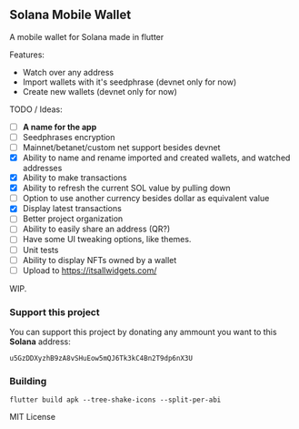 ## Solana Mobile Wallet

A mobile wallet for Solana made in flutter

Features:
- Watch over any address
- Import wallets with it's seedphrase (devnet only for now)
- Create new wallets (devnet only for now)

TODO / Ideas:
- [ ] **A name for the app**
- [ ] Seedphrases encryption
- [ ] Mainnet/betanet/custom net support besides devnet
- [x] Ability to name and rename imported and created wallets, and watched addresses
- [x] Ability to make transactions
- [x] Ability to refresh the current SOL value by pulling down
- [ ] Option to use another currency besides dollar as equivalent value
- [x] Display latest transactions
- [ ] Better project organization
- [ ] Ability to easily share an address (QR?)
- [ ] Have some UI tweaking options, like themes.
- [ ] Unit tests
- [ ] Ability to display NFTs owned by a wallet 
- [ ] Upload to https://itsallwidgets.com/

WIP.

### Support this project
You can support this project by donating any ammount you want to this **Solana** address: 

`u5GzDDXyzhB9zA8vSHuEow5mQJ6Tk3kC4Bn2T9dp6nX3U`

### Building

```
flutter build apk --tree-shake-icons --split-per-abi
```

MIT License